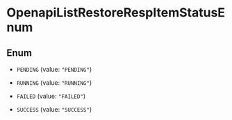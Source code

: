 
# OpenapiListRestoreRespItemStatusEnum

## Enum


* `PENDING` (value: `"PENDING"`)

* `RUNNING` (value: `"RUNNING"`)

* `FAILED` (value: `"FAILED"`)

* `SUCCESS` (value: `"SUCCESS"`)



